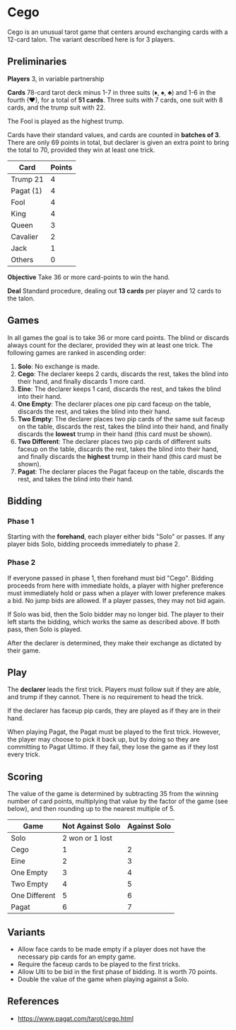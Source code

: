 # Cego

Cego is an unusual tarot game that centers around exchanging cards with a 12-card talon. The variant described here is for 3 players.

## Preliminaries

**Players** 3, in variable partnership

**Cards** 78-card tarot deck minus 1-7 in three suits (♦, ♠, ♣) and 1-6 in the fourth (♥), for a total of **51 cards**. Three suits with 7 cards, one suit with 8 cards, and the trump suit with 22.

The Fool is played as the highest trump.

Cards have their standard values, and cards are counted in **batches of 3**. There are only 69 points in total, but declarer is given an extra point to bring the total to 70, provided they win at least one trick.

Card       | Points
---------- | ------
Trump 21   | 4
Pagat (1)  | 4
Fool       | 4
King       | 4
Queen      | 3
Cavalier   | 2
Jack       | 1
Others     | 0

**Objective** Take 36 or more card-points to win the hand.

**Deal** Standard procedure, dealing out **13 cards** per player and 12 cards to the talon.

## Games

In all games the goal is to take 36 or more card points. The blind or discards always count for the declarer, provided they win at least one trick. The following games are ranked in ascending order:

1. **Solo**: No exchange is made.
2. **Cego**: The declarer keeps 2 cards, discards the rest, takes the blind into their hand, and finally discards 1 more card.
3. **Eine**: The declarer keeps 1 card, discards the rest, and takes the blind into their hand.
4. **One Empty**: The declarer places one pip card faceup on the table, discards the rest, and takes the blind into their hand.
5. **Two Empty**: The declarer places two pip cards of the same suit faceup on the table, discards the rest, takes the blind into their hand, and finally discards the **lowest** trump in their hand (this card must be shown).
6. **Two Different**: The declarer places two pip cards of different suits faceup on the table, discards the rest, takes the blind into their hand, and finally discards the **highest** trump in their hand (this card must be shown).
7. **Pagat**: The declarer places the Pagat faceup on the table, discards the rest, and takes the blind into their hand.

## Bidding

### Phase 1

Starting with the **forehand**, each player either bids "Solo" or passes. If any player bids Solo, bidding proceeds immediately to phase 2.

### Phase 2

If everyone passed in phase 1, then forehand must bid "Cego". Bidding proceeds from here with immediate holds, a player with higher preference must immediately hold or pass when a player with lower preference makes a bid. No jump bids are allowed. If a player passes, they may not bid again. 

If Solo was bid, then the Solo bidder may no longer bid. The player to their left starts the bidding, which works the same as described above. If both pass, then Solo is played.

After the declarer is determined, they make their exchange as dictated by their game.

## Play

The **declarer** leads the first trick. Players must follow suit if they are able, and trump if they cannot. There is no requirement to head the trick.

If the declarer has faceup pip cards, they are played as if they are in their hand.

When playing Pagat, the Pagat must be played to the first trick. However, the player may choose to pick it back up, but by doing so they are committing to Pagat Ultimo. If they fail, they lose the game as if they lost every trick.

## Scoring

The value of the game is determined by subtracting 35 from the winning number of card points, multiplying that value by the factor of the game (see below), and then rounding up to the nearest multiple of 5.

Game          | Not Against Solo | Against Solo
------------- | ---------------- | ------------
Solo          | 2 won or 1 lost  | 
Cego          | 1                | 2
Eine          | 2                | 3
One Empty     | 3                | 4
Two Empty     | 4                | 5
One Different | 5                | 6
Pagat         | 6                | 7

## Variants

- Allow face cards to be made empty if a player does not have the necessary pip cards for an empty game.
- Require the faceup cards to be played to the first tricks.
- Allow Ulti to be bid in the first phase of bidding. It is worth 70 points.
- Double the value of the game when playing against a Solo.

## References

- https://www.pagat.com/tarot/cego.html